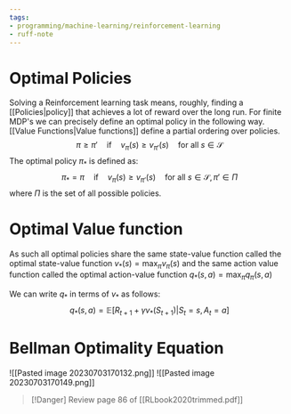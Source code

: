 ```yaml
---
tags:
- programming/machine-learning/reinforcement-learning
- ruff-note
---
```

# Optimal Policies
Solving a Reinforcement learning task means, roughly, finding a [[Policies|policy]] that achieves a lot of reward over the long run. For finite MDP's we can precisely define an optimal policy in the following way. [[Value Functions|Value functions]] define a partial ordering over policies.
$$\pi\ge\pi'\quad\text{if}\quad v_\pi(s)\ge v_{\pi'}(s)\quad\text{for all $s\in\mathcal S$}$$ The optimal policy $\pi_*$ is defined as:
$$\pi_*=\pi\quad \text{if}\quad v_\pi(s)\ge v_{\pi'}(s)\quad\text{for all $s\in\mathcal S,\pi'\in\Pi$}$$
where $\Pi$ is the set of all possible policies. 

# Optimal Value function
As such all optimal policies share the same state-value function called the optimal state-value function $v_*(s)=\max_\pi v_\pi(s)$ and the same action value function called the optimal action-value function $q_*(s,a)=\max_\pi q_\pi(s,a)$ 

We can write $q_*$ in terms of $v_*$ as follows:
$$q_*(s,a)=\mathbb E[R_{t+1}+\gamma v_*(S_{t+1})|S_t=s,A_t=a]$$

# Bellman Optimality Equation

![[Pasted image 20230703170132.png]]
![[Pasted image 20230703170149.png]]
>[!Danger] Review page 86 of [[RLbook2020trimmed.pdf]] 

